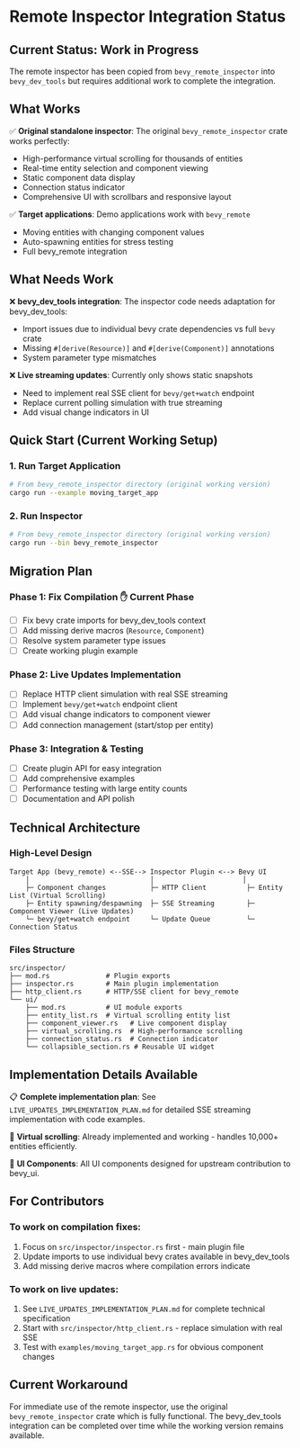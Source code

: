 # Remote Inspector Integration Status

## Current Status: Work in Progress

The remote inspector has been copied from `bevy_remote_inspector` into `bevy_dev_tools` but requires additional work to complete the integration.

## What Works

✅ **Original standalone inspector**: The original `bevy_remote_inspector` crate works perfectly:
- High-performance virtual scrolling for thousands of entities
- Real-time entity selection and component viewing  
- Static component data display
- Connection status indicator
- Comprehensive UI with scrollbars and responsive layout

✅ **Target applications**: Demo applications work with `bevy_remote`
- Moving entities with changing component values
- Auto-spawning entities for stress testing
- Full bevy_remote integration

## What Needs Work

❌ **bevy_dev_tools integration**: The inspector code needs adaptation for bevy_dev_tools:
- Import issues due to individual bevy crate dependencies vs full `bevy` crate
- Missing `#[derive(Resource)]` and `#[derive(Component)]` annotations
- System parameter type mismatches

❌ **Live streaming updates**: Currently only shows static snapshots
- Need to implement real SSE client for `bevy/get+watch` endpoint
- Replace current polling simulation with true streaming
- Add visual change indicators in UI

## Quick Start (Current Working Setup)

### 1. Run Target Application
```bash
# From bevy_remote_inspector directory (original working version)
cargo run --example moving_target_app
```

### 2. Run Inspector  
```bash
# From bevy_remote_inspector directory (original working version)
cargo run --bin bevy_remote_inspector
```

## Migration Plan

### Phase 1: Fix Compilation ✋ **Current Phase**
- [ ] Fix bevy crate imports for bevy_dev_tools context
- [ ] Add missing derive macros (`Resource`, `Component`)
- [ ] Resolve system parameter type issues
- [ ] Create working plugin example

### Phase 2: Live Updates Implementation
- [ ] Replace HTTP client simulation with real SSE streaming
- [ ] Implement `bevy/get+watch` endpoint client
- [ ] Add visual change indicators to component viewer
- [ ] Add connection management (start/stop per entity)

### Phase 3: Integration & Testing
- [ ] Create plugin API for easy integration
- [ ] Add comprehensive examples
- [ ] Performance testing with large entity counts
- [ ] Documentation and API polish

## Technical Architecture

### High-Level Design
```
Target App (bevy_remote) <--SSE--> Inspector Plugin <--> Bevy UI
    │                              │                      │
    ├─ Component changes           ├─ HTTP Client          ├─ Entity List (Virtual Scrolling)
    ├─ Entity spawning/despawning  ├─ SSE Streaming        ├─ Component Viewer (Live Updates)
    └─ bevy/get+watch endpoint     └─ Update Queue         └─ Connection Status
```

### Files Structure
```
src/inspector/
├── mod.rs              # Plugin exports
├── inspector.rs        # Main plugin implementation  
├── http_client.rs      # HTTP/SSE client for bevy_remote
└── ui/
    ├── mod.rs          # UI module exports
    ├── entity_list.rs  # Virtual scrolling entity list
    ├── component_viewer.rs   # Live component display
    ├── virtual_scrolling.rs  # High-performance scrolling
    ├── connection_status.rs  # Connection indicator
    └── collapsible_section.rs # Reusable UI widget
```

## Implementation Details Available

📋 **Complete implementation plan**: See `LIVE_UPDATES_IMPLEMENTATION_PLAN.md` for detailed SSE streaming implementation with code examples.

🎯 **Virtual scrolling**: Already implemented and working - handles 10,000+ entities efficiently.

🔧 **UI Components**: All UI components designed for upstream contribution to bevy_ui.

## For Contributors

### To work on compilation fixes:
1. Focus on `src/inspector/inspector.rs` first - main plugin file
2. Update imports to use individual bevy crates available in bevy_dev_tools
3. Add missing derive macros where compilation errors indicate

### To work on live updates:
1. See `LIVE_UPDATES_IMPLEMENTATION_PLAN.md` for complete technical specification
2. Start with `src/inspector/http_client.rs` - replace simulation with real SSE
3. Test with `examples/moving_target_app.rs` for obvious component changes

## Current Workaround

For immediate use of the remote inspector, use the original `bevy_remote_inspector` crate which is fully functional. The bevy_dev_tools integration can be completed over time while the working version remains available.